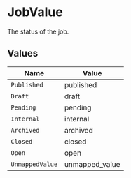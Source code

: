 # JobValue

The status of the job.


## Values

| Name            | Value           |
| --------------- | --------------- |
| `Published`     | published       |
| `Draft`         | draft           |
| `Pending`       | pending         |
| `Internal`      | internal        |
| `Archived`      | archived        |
| `Closed`        | closed          |
| `Open`          | open            |
| `UnmappedValue` | unmapped_value  |